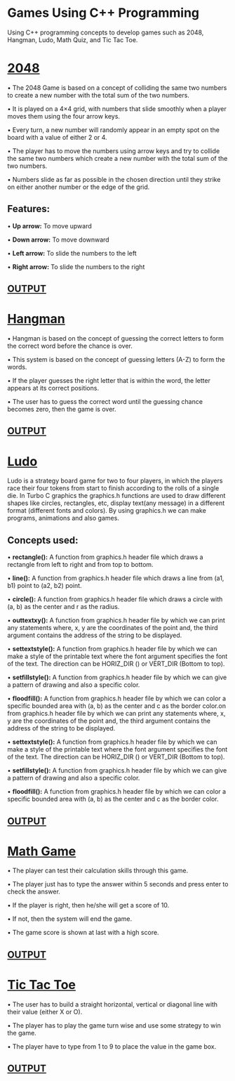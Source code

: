 # Games Using C++ Programming 

Using C++ programming concepts to develop games such as 2048, Hangman, Ludo, Math Quiz, and Tic Tac Toe.

# [2048](https://github.com/vasudevpooja/Games-Using-CPP-Programming/blob/main/2048/main.cpp)
 • The 2048 Game is based on a concept of colliding the same two numbers to create a new number with the total sum of the two numbers. 
 
 • It is played on a 4×4 grid, with numbers that slide smoothly when a player moves them using the four arrow keys. 
 
 • Every turn, a new number will randomly appear in an empty spot on the board with a value of either 2 or 4. 
 
 • The player has to move the numbers using arrow keys and try to collide the same two numbers which create a new number with the total sum of the two numbers. 
 
 • Numbers slide as far as possible in the chosen direction until they strike on either another number or the edge of the grid.

## Features:

• **Up arrow:** To move upward
 
• **Down arrow:** To move downward
 
• **Left arrow:** To slide the numbers to the left
 
• **Right arrow:** To slide the numbers to the right

 ## [**OUTPUT**](https://github.com/vasudevpooja/Games-Using-CPP-Programming/tree/main/2048/Output%20Screenshots)

# [Hangman](https://github.com/vasudevpooja/Games-Using-CPP-Programming/blob/main/Hangman/main.cpp)
 • Hangman is based on the concept of guessing the correct letters to form the correct word before the chance is over.
 
 • This system is based on the concept of guessing letters (A-Z) to form the words.
 
 • If the player guesses the right letter that is within the word, the letter appears at its correct positions. 
 
 • The user has to guess the correct word until the guessing chance becomes zero, then the game is over.
 
 ## [**OUTPUT**](https://github.com/vasudevpooja/Games-Using-CPP-Programming/tree/main/Hangman/Output%20Screenshots)

# [Ludo](https://github.com/vasudevpooja/Games-Using-CPP-Programming/tree/main/Ludo)
Ludo is a strategy board game for two to four players, in which the players race their four tokens from start to finish according to the rolls of a single die. In Turbo C graphics the graphics.h functions are used to draw different shapes like circles, rectangles, etc, display text(any message) in a different format (different fonts and colors). By using graphics.h we can make programs, animations and also games.

## Concepts used:
• **rectangle():** A function from graphics.h header file which draws a rectangle from left to right and from top to bottom.

• **line():** A function from graphics.h header file which draws a line from (a1, b1) point to (a2, b2) point.

• **circle():** A function from graphics.h header file which draws a circle with (a, b) as the center and r as the radius.

• **outtextxy():** A function from graphics.h header file by which we can print any statements where, x, y are the coordinates of the point and, the third argument contains the address of the string to be displayed.

• **settextstyle():** A function from graphics.h header file by which we can make a style of the printable text where the font argument specifies the font of the text. The direction can be HORIZ_DIR () or VERT_DIR (Bottom to top).

• **setfillstyle():** A function from graphics.h header file by which we can give a pattern of drawing and also a specific color.

• **floodfill():** A function from graphics.h header file by which we can color a specific bounded area with (a, b) as the center and c as the border color.on from graphics.h header file by which we can print any statements where, x, y are the coordinates of the point and, the third argument contains the address of the string to be displayed.

• **settextstyle():** A function from graphics.h header file by which we can make a style of the printable text where the font argument specifies the font of the text. The direction can be HORIZ_DIR () or VERT_DIR (Bottom to top).

• **setfillstyle():** A function from graphics.h header file by which we can give a pattern of drawing and also a specific color.

• **floodfill():** A function from graphics.h header file by which we can color a specific bounded area with (a, b) as the center and c as the border color.

## [**OUTPUT**](https://github.com/vasudevpooja/Games-Using-CPP-Programming/tree/main/Ludo/Screenshots)

# [Math Game](https://github.com/vasudevpooja/Games-Using-CPP-Programming/blob/main/Math%20Quiz/main.cpp)
 • The player can test their calculation skills through this game. 
 
 • The player just has to type the answer within 5 seconds and press enter to check the answer. 
 
 • If the player is right, then he/she will get a score of 10.
 
 • If not, then the system will end the game.
 
 • The game score is shown at last with a high score.
 
## [**OUTPUT**](https://github.com/vasudevpooja/Games-Using-CPP-Programming/tree/main/Math%20Quiz/Output%20Screenshot)
  
# [Tic Tac Toe](https://github.com/vasudevpooja/Games-Using-CPP-Programming/blob/main/Math%20Quiz/main.cpp)
 • The user has to build a straight horizontal, vertical or diagonal line with their value (either X or O). 
 
 • The player has to play the game turn wise and use some strategy to win the game. 
 
 • The player have to type from 1 to 9 to place the value in the game box.
 
 ## [**OUTPUT**](https://github.com/vasudevpooja/Games-Using-CPP-Programming/tree/main/Tic%20Tac%20Toe/Output%20Screenshots)
